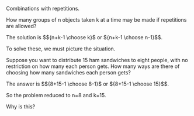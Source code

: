 ---
---

Combinations with repetitions.

How many groups of n objects taken k at a time may be made if repetitions are allowed?

The solution is $${n+k-1 \choose k}$ or ${n+k-1 \choose n-1}$$.

To solve these, we must picture the situation.

Suppose you want to distribute 15 ham sandwiches to eight people, with no restriction on how many each person gets. How many ways are there of choosing how many sandwiches each person gets?

The answer is $${8+15-1 \choose 8-1}$ or ${8+15-1 \choose 15}$$.

So the problem reduced to n=8 and k=15.

Why is this?
